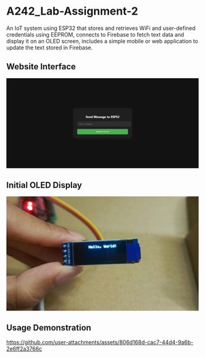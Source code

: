 # A242_Lab-Assignment-2
An IoT system using ESP32 that stores and retrieves WiFi and user-defined credentials using EEPROM, connects to Firebase to fetch text data and display it on an OLED screen, includes a simple mobile or web application to update the text stored in Firebase.

## Website Interface
![A website interface to update text in real-time database](/assets/images/interface.png)

## Initial OLED Display
![The OLED display that shows the text extracted from the real-time database](/assets/images/initial.png)

## Usage Demonstration
https://github.com/user-attachments/assets/806d168d-cac7-44d4-9a6b-2e6ff2a3766c
